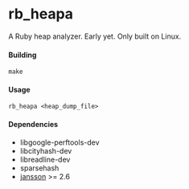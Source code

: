 # rb_heapa

A Ruby heap analyzer. Early yet. Only built on Linux.

#### Building
`make`

#### Usage
`rb_heapa <heap_dump_file>`

#### Dependencies
- libgoogle-perftools-dev
- libcityhash-dev
- libreadline-dev
- sparsehash
- [jansson](https://github.com/akheron/jansson) >= 2.6
